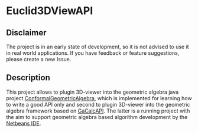 # Euclid3DViewAPI

## Disclaimer

The project is in an early state of development, so it is not advised to use it in real world 
applications. If you have feedback or feature suggestions, please create a new Issue.

## Description

This project allows to plugin 3D-viewer into the geometric algebra java project [ConformalGeometricAlgebra](https://github.com/orat/ConformalGeometricAlgebra),
which is implemented for learning how to write a good API only and second to plugin 3D-viewer into the geometric algebra framework based on [GaCalcAPI](https://github.com/orat/GACalcAPI). The latter is a running project with the aim to support geometric algebra based algorithm development by the [Netbeans IDE](https://netbeans.apache.org/front/main/index.html).
